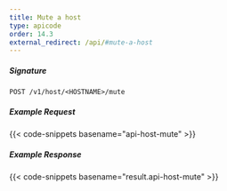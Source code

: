 ```yaml
---
title: Mute a host
type: apicode
order: 14.3
external_redirect: /api/#mute-a-host
---
```


##### Signature
`POST /v1/host/<HOSTNAME>/mute`
##### Example Request
{{< code-snippets basename="api-host-mute" >}}
##### Example Response
{{< code-snippets basename="result.api-host-mute" >}}
